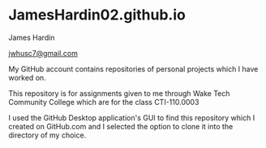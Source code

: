 # JamesHardin02.github.io

James Hardin

jwhusc7@gmail.com

My GitHub account contains repositories of personal projects which I have worked on.

This repository is for assignments given to me through Wake Tech Community College which are for the class CTI-110.0003

I used the GitHub Desktop application's GUI to find this repository which I created on GitHub.com and I selected the option to clone it into the directory of my choice.